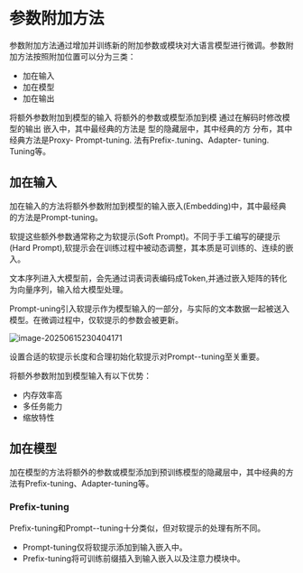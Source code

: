 # 参数附加方法

参数附加方法通过增加并训练新的附加参数或模块对大语言模型进行微调。参数附加方法按照附加位置可以分为三类：

- 加在输入
- 加在模型
- 加在输出

将额外参数附加到模型的输入
将额外的参数或模型添加到模
通过在解码时修改模型的输出
嵌入中，其中最经典的方法是
型的隐藏层中，其中经典的方
分布，其中经典方法是Proxy-
Prompt-tuning.
法有Prefix-.tuning、Adapter-
tuning.
Tuning等。

## 加在输入

加在输入的方法将额外参数附加到模型的输入嵌入(Embedding)中，其中最经典的方法是Prompt-tuning。

软提这些额外参数通常称之为软提示(Soft Prompt)。不同于手工编写的硬提示(Hard Prompt),软提示会在训练过程中被动态调整，其本质是可训练的、连续的嵌入。

文本序列进入大模型前，会先通过词表词表编码成Token,并通过嵌入矩阵的转化为向量序列，输入给大模型处理。 

Prompt-uning引入软提示作为模型输入的一部分，与实际的文本数据一起被送入模型。在微调过程中，仅软提示的参数会被更新。

![image-20250615230404171](https://gcore.jsdelivr.net/gh/davidliuk/images@master/image-20250615230404171.png)

设置合适的软提示长度和合理初始化软提示对Prompt--tuning至关重要。

将额外参数附加到模型输入有以下优势：

- 内存效率高
- 多任务能力
- 缩放特性

## 加在模型

加在模型的方法将额外的参数或模型添加到预训练模型的隐藏层中，其中经典的方法有Prefix-tuning、Adapter-tuning等。

### Prefix-tuning 

Prefix-tuning和Prompt--tuning十分类似，但对软提示的处理有所不同。

- Prompt-tuning仅将软提示添加到输入嵌入中。
- Prefix-tuning将可训练前缀插入到输入嵌入以及注意力模块中。